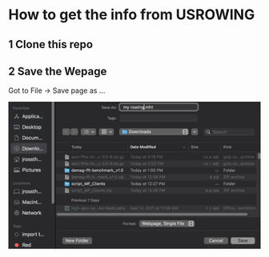 # How to get the info from USROWING

## 1 Clone this repo

## 2 Save the Wepage
Got to File -> Save page as ...

![file Menu](https://github.com/drj-ross/trra/blob/33d64a4692d8f699125b5cdedf65fe38c10a8446/images/Screen%20Shot%202021-09-16%20at%204.17.07%20PM.png)
